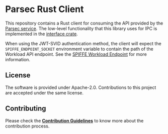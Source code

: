 <!--
  -- Copyright 2020 Contributors to the Parsec project. 
  -- SPDX-License-Identifier: Apache-2.0
--->
# Parsec Rust Client

This repository contains a Rust client for consuming the API provided by the [Parsec service](https://github.com/parallaxsecond/parsec).
The low-level functionality that this library uses for IPC is implemented in the [interface crate](https://github.com/parallaxsecond/parsec-interface-rs).

When using the JWT-SVID authentication method, the client will expect the `SPIFFE_ENDPOINT_SOCKET` environment variable to contain the path of the Workload API endpoint.
See the [SPIFFE Workload Endpoint](https://github.com/spiffe/spiffe/blob/master/standards/SPIFFE_Workload_Endpoint.md#4-locating-the-endpoint) for more information.

## License

The software is provided under Apache-2.0. Contributions to this project are accepted under the same license.

## Contributing

Please check the [**Contribution Guidelines**](https://parallaxsecond.github.io/parsec-book/contributing.html)
to know more about the contribution process.
